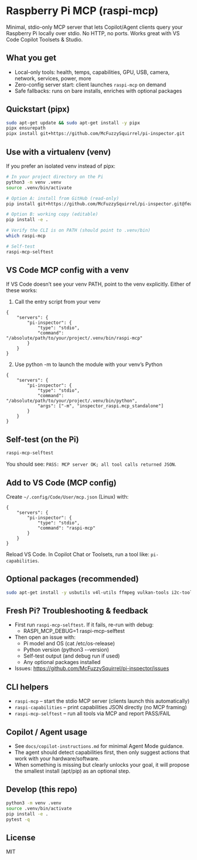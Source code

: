 Raspberry Pi MCP (raspi-mcp)
=============================

Minimal, stdio-only MCP server that lets Copilot/Agent clients query your Raspberry Pi locally over stdio. No HTTP, no ports. Works great with VS Code Copilot Toolsets & Studio.

What you get
------------
- Local-only tools: health, temps, capabilities, GPU, USB, camera, network, services, power, more
- Zero-config server start: client launches `raspi-mcp` on demand
- Safe fallbacks: runs on bare installs, enriches with optional packages

Quickstart (pipx)
-----------------
```bash
sudo apt-get update && sudo apt-get install -y pipx
pipx ensurepath
pipx install git+https://github.com/McFuzzySquirrel/pi-inspector.git
```

Use with a virtualenv (venv)
----------------------------
If you prefer an isolated venv instead of pipx:

```bash
# In your project directory on the Pi
python3 -m venv .venv
source .venv/bin/activate

# Option A: install from GitHub (read-only)
pip install git+https://github.com/McFuzzySquirrel/pi-inspector.git@feature/mcp-stdio-tools-and-tests

# Option B: working copy (editable)
pip install -e .

# Verify the CLI is on PATH (should point to .venv/bin)
which raspi-mcp

# Self-test
raspi-mcp-selftest
```

VS Code MCP config with a venv
-------------------------------
If VS Code doesn’t see your venv PATH, point to the venv explicitly. Either of these works:

1) Call the entry script from your venv
```jsonc
{
	"servers": {
		"pi-inspector": {
			"type": "stdio",
			"command": "/absolute/path/to/your/project/.venv/bin/raspi-mcp"
		}
	}
}
```

2) Use python -m to launch the module with your venv’s Python
```jsonc
{
	"servers": {
		"pi-inspector": {
			"type": "stdio",
			"command": "/absolute/path/to/your/project/.venv/bin/python",
			"args": ["-m", "inspector_raspi.mcp_standalone"]
		}
	}
}
```

Self-test (on the Pi)
---------------------
```bash
raspi-mcp-selftest
```
You should see: `PASS: MCP server OK; all tool calls returned JSON`.

Add to VS Code (MCP config)
---------------------------
Create `~/.config/Code/User/mcp.json` (Linux) with:
```jsonc
{
	"servers": {
		"pi-inspector": {
			"type": "stdio",
			"command": "raspi-mcp"
		}
	}
}
```
Reload VS Code. In Copilot Chat or Toolsets, run a tool like: `pi-capabilities`.

Optional packages (recommended)
-------------------------------
```bash
sudo apt-get install -y usbutils v4l-utils ffmpeg vulkan-tools i2c-tools wireless-tools iproute2
```

Fresh Pi? Troubleshooting & feedback
-----------------------------------
- First run `raspi-mcp-selftest`. If it fails, re-run with debug:
	- RASPI_MCP_DEBUG=1 raspi-mcp-selftest
- Then open an issue with:
	- Pi model and OS (cat /etc/os-release)
	- Python version (python3 --version)
	- Self-test output (and debug run if used)
	- Any optional packages installed
- Issues: https://github.com/McFuzzySquirrel/pi-inspector/issues

CLI helpers
-----------
- `raspi-mcp` – start the stdio MCP server (clients launch this automatically)
- `raspi-capabilities` – print capabilities JSON directly (no MCP framing)
- `raspi-mcp-selftest` – run all tools via MCP and report PASS/FAIL

Copilot / Agent usage
---------------------
- See `docs/copilot-instructions.md` for minimal Agent Mode guidance.
- The agent should detect capabilities first, then only suggest actions that work with your hardware/software.
- When something is missing but clearly unlocks your goal, it will propose the smallest install (apt/pip) as an optional step.

Develop (this repo)
-------------------
```bash
python3 -m venv .venv
source .venv/bin/activate
pip install -e .
pytest -q
```

License
-------
MIT
